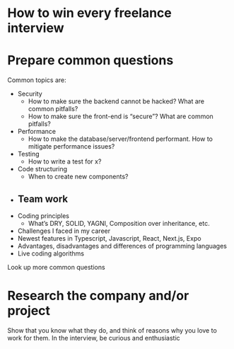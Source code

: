 # How to win every freelance interview

# Prepare common questions

Common topics are:

- Security
  - How to make sure the backend cannot be hacked? What are common pitfalls?
  - How to make sure the front-end is “secure”? What are common pitfalls?
- Performance
  - How to make the database/server/frontend performant. How to mitigate performance issues?
- Testing
  - How to write a test for x?
- Code structuring
  - When to create new components?
- Team work
  -
- Coding principles
  - What’s DRY, SOLID, YAGNI, Composition over inheritance, etc.
- Challenges I faced in my career
- Newest features in Typescript, Javascript, React, Next.js, Expo
- Advantages, disadvantages and differences of programming languages
- Live coding algorithms

Look up more common questions

# Research the company and/or project

Show that you know what they do, and think of reasons why you love to work for them. In the interview, be curious and enthusiastic
